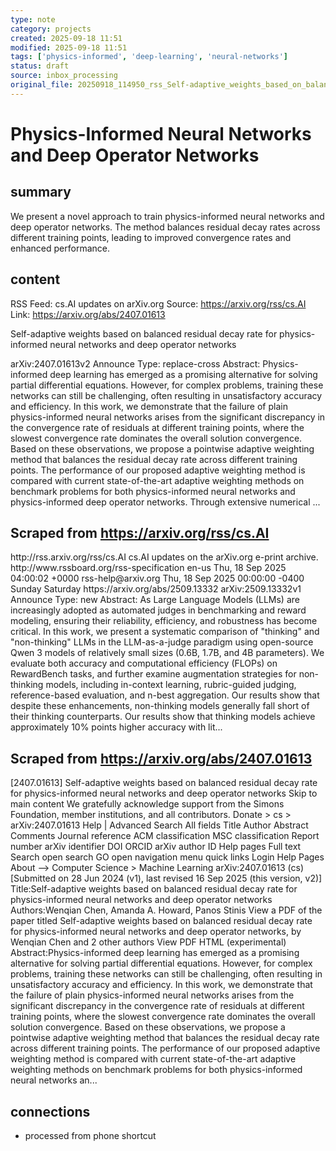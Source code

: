 ```yaml
---
type: note
category: projects
created: 2025-09-18 11:51
modified: 2025-09-18 11:51
tags: ['physics-informed', 'deep-learning', 'neural-networks']
status: draft
source: inbox_processing
original_file: 20250918_114950_rss_Self-adaptive_weights_based_on_balanced_residual_d.txt
---
```


# Physics-Informed Neural Networks and Deep Operator Networks

## summary
We present a novel approach to train physics-informed neural networks and deep operator networks. The method balances residual decay rates across different training points, leading to improved convergence rates and enhanced performance.

## content
RSS Feed: cs.AI updates on arXiv.org
Source: https://arxiv.org/rss/cs.AI
Link: https://arxiv.org/abs/2407.01613

Self-adaptive weights based on balanced residual decay rate for physics-informed neural networks and deep operator networks

arXiv:2407.01613v2 Announce Type: replace-cross Abstract: Physics-informed deep learning has emerged as a promising alternative for solving partial differential equations. However, for complex problems, training these networks can still be challenging, often resulting in unsatisfactory accuracy and efficiency. In this work, we demonstrate that the failure of plain physics-informed neural networks arises from the significant discrepancy in the convergence rate of residuals at different training points, where the slowest convergence rate dominates the overall solution convergence. Based on these observations, we propose a pointwise adaptive weighting method that balances the residual decay rate across different training points. The performance of our proposed adaptive weighting method is compared with current state-of-the-art adaptive weighting methods on benchmark problems for both physics-informed neural networks and physics-informed deep operator networks. Through extensive numerical ...

## Scraped from https://arxiv.org/rss/cs.AI
<?xml version='1.0' encoding='UTF-8'?>
<rss xmlns:arxiv="http://arxiv.org/schemas/atom" xmlns:dc="http://purl.org/dc/elements/1.1/" xmlns:atom="http://www.w3.org/2005/Atom" xmlns:content="http://purl.org/rss/1.0/modules/content/" version="2.0">
  <channel>
    <title>cs.AI updates on arXiv.org</title>
    <link>http://rss.arxiv.org/rss/cs.AI</link>
    <description>cs.AI updates on the arXiv.org e-print archive.</description>
    <atom:link href="http://rss.arxiv.org/rss/cs.AI" rel="self" type="application/rss+xml"/>
    <docs>http://www.rssboard.org/rss-specification</docs>
    <language>en-us</language>
    <lastBuildDate>Thu, 18 Sep 2025 04:00:02 +0000</lastBuildDate>
    <managingEditor>rss-help@arxiv.org</managingEditor>
    <pubDate>Thu, 18 Sep 2025 00:00:00 -0400</pubDate>
    <skipDays>
      <day>Sunday</day>
      <day>Saturday</day>
    </skipDays>
    <item>
      <title>Explicit Reasoning Makes Better Judges: A Systematic Study on Accuracy, Efficiency, and Robustness</title>
      <link>https://arxiv.org/abs/2509.13332</link>
      <description>arXiv:2509.13332v1 Announce Type: new 
Abstract: As Large Language Models (LLMs) are increasingly adopted as automated judges in benchmarking and reward modeling, ensuring their reliability, efficiency, and robustness has become critical. In this work, we present a systematic comparison of "thinking" and "non-thinking" LLMs in the LLM-as-a-judge paradigm using open-source Qwen 3 models of relatively small sizes (0.6B, 1.7B, and 4B parameters). We evaluate both accuracy and computational efficiency (FLOPs) on RewardBench tasks, and further examine augmentation strategies for non-thinking models, including in-context learning, rubric-guided judging, reference-based evaluation, and n-best aggregation. Our results show that despite these enhancements, non-thinking models generally fall short of their thinking counterparts. Our results show that thinking models achieve approximately 10% points higher accuracy with lit...


## Scraped from https://arxiv.org/abs/2407.01613
[2407.01613] Self-adaptive weights based on balanced residual decay rate for physics-informed neural networks and deep operator networks Skip to main content We gratefully acknowledge support from the Simons Foundation, member institutions, and all contributors. Donate &gt; cs &gt; arXiv:2407.01613 Help | Advanced Search All fields Title Author Abstract Comments Journal reference ACM classification MSC classification Report number arXiv identifier DOI ORCID arXiv author ID Help pages Full text Search open search GO open navigation menu quick links Login Help Pages About --> Computer Science > Machine Learning arXiv:2407.01613 (cs) [Submitted on 28 Jun 2024 (v1), last revised 16 Sep 2025 (this version, v2)] Title:Self-adaptive weights based on balanced residual decay rate for physics-informed neural networks and deep operator networks Authors:Wenqian Chen, Amanda A. Howard, Panos Stinis View a PDF of the paper titled Self-adaptive weights based on balanced residual decay rate for physics-informed neural networks and deep operator networks, by Wenqian Chen and 2 other authors View PDF HTML (experimental) Abstract:Physics-informed deep learning has emerged as a promising alternative for solving partial differential equations. However, for complex problems, training these networks can still be challenging, often resulting in unsatisfactory accuracy and efficiency. In this work, we demonstrate that the failure of plain physics-informed neural networks arises from the significant discrepancy in the convergence rate of residuals at different training points, where the slowest convergence rate dominates the overall solution convergence. Based on these observations, we propose a pointwise adaptive weighting method that balances the residual decay rate across different training points. The performance of our proposed adaptive weighting method is compared with current state-of-the-art adaptive weighting methods on benchmark problems for both physics-informed neural networks an...


## connections
- processed from phone shortcut
